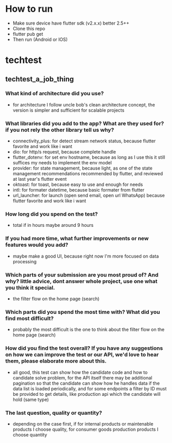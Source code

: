 # How to run 
- Make sure device have flutter sdk (v2.x.x) better 2.5++
- Clone this repo
- flutter pub get
- Then run (Android or IOS)

# techtest

## techtest_a_job_thing

### What kind of architecture did you use?
- for architecture I follow uncle bob's clean architecture concept, the version is simpler and sufficient for scalable projects

### What libraries did you add to the app? What are they used for? if you not rely the other library tell us why?
- connectivity_plus: for detect stream network status, because flutter favorite and work like i want
- dio: for http/s request, because complete handle
- flutter_dotenv: for set env hostname, because as long as I use this it still suffices my needs to implement the env model
- provider: for state management, because light, as one of the state management recommendations recommended by flutter, and reviewed at last year's flutter event
- oktoast: for toast, because easy to use and enough for needs
- intl: for formater datetime, because basic formater from flutter
- url_launcher: for launch (open send email, open url WhatsApp) because flutter favorite and work like i want 

### How long did you spend on the test?
- total if in hours maybe around 9 hours

### If you had more time, what further improvements or new features would you add?
- maybe make a good UI, because right now I'm more focused on data processing

### Which parts of your submission are you most proud of? And why? little advice, dont answer whole project, use one what you think it special.
- the filter flow on the home page (search)

### Which parts did you spend the most time with? What did you find most difficult?
- probably the most difficult is the one to think about the filter flow on the home page (search)

### How did you find the test overall? If you have any suggestions on how we can improve the test or our API, we'd love to hear them, please elaborate more about this.
- all good, this test can show how the candidate code and how to candidate solve problem, for the API itself there may be additional pagination so that the candidate can show how he handles data if the data list is loaded periodically, and for some endpoints a filter by ID must be provided to get details, like production api which the candidate will hold (same type)

### The last question, quality or quantity?
- depending on the case first, if for internal products or maintenable products I choose quality, for consumer goods production products I choose quantity
